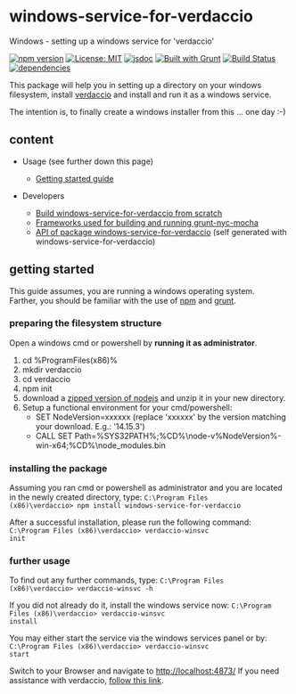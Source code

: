 # windows-service-for-verdaccio

Windows - setting up a windows service for 'verdaccio'

[![npm version](https://img.shields.io/npm/v/windows-service-for-verdaccio?color=blue)](https://www.npmjs.com/package/windows-service-for-verdaccio)
[![License: MIT](https://img.shields.io/badge/License-MIT-blue.svg)](https://opensource.org/licenses/MIT)
[![jsdoc](https://img.shields.io/static/v1?label=jsdoc&message=%20api%20&color=blue)](https://jsdoc.app/)
[![Built with Grunt](https://cdn.gruntjs.com/builtwith.svg)](https://gruntjs.com/)
[![Build Status](https://travis-ci.com/db-developer/windows-service-for-verdaccio.svg?branch=master)](https://travis-ci.com/db-developer/windows-service-for-verdaccio)
[![dependencies](https://david-dm.org/db-developer/windows-service-for-verdaccio.svg)](https://david-dm.org/)

This package will help you in setting up a directory on your windows filesystem,
install [verdaccio](https://verdaccio.org) and install and run it as a windows service.

The intention is, to finally create a windows installer from this ... one day :-)

## content ##

* Usage (see further down this page)
  * [Getting started guide](#getting-started)

* Developers
  * [Build windows-service-for-verdaccio from scratch](docs/grunt.md#building)
  * [Frameworks used for building and running grunt-nyc-mocha](docs/frameworks.md)
  * [API of package windows-service-for-verdaccio](docs/api.md) (self generated with windows-service-for-verdaccio)

## getting started ##

This guide assumes, you are running a windows operating system.<br />
Farther, you should be familiar with the use of [npm](https://npmjs.com "Homepage of npm")
and [grunt](https://gruntjs.com "Homepage of grunt").

### preparing the filesystem structure ###

Open a windows cmd or powershell by <b>running it as administrator</b>.<br />
1. cd %ProgramFiles(x86)%
2. mkdir verdaccio
3. cd verdaccio
4. npm init
5. download a [zipped version of nodejs](https://nodejs.org/dist/v14.15.3/node-v14.15.3-win-x64.zip) and unzip it in your new directory.
6. Setup a functional environment for your cmd/powershell:
    * SET NodeVersion=xxxxxx (replace 'xxxxxx' by the version matching your download. E.g.: '14.15.3')
    * CALL SET Path=%SYS32PATH%;%CD%\node-v%NodeVersion%-win-x64;%CD%\node_modules\.bin

### installing the package ###

Assuming you ran cmd or powershell as administrator and you are located in the newly created directory, type:
<code>C:\Program Files (x86)\verdaccio> npm install windows-service-for-verdaccio</code>

After a successful installation, please run the following command:
<code>C:\Program Files (x86)\verdaccio> verdaccio-winsvc init</code>

### further usage ###

To find out any further commands, type:
<code>C:\Program Files (x86)\verdaccio> verdaccio-winsvc -h</code>

If you did not already do it, install the windows service now:
<code>C:\Program Files (x86)\verdaccio> verdaccio-winsvc install</code>

You may either start the service via the windows services panel or by:
<code>C:\Program Files (x86)\verdaccio> verdaccio-winsvc start</code>

Switch to your Browser and navigate to [http://localhost:4873/](http://localhost:4873/)
If you need assistance with verdaccio, [follow this link](https://verdaccio.org).
